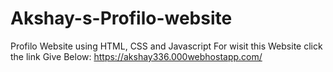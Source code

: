 # Akshay-s-Profilo-website
Profilo Website using HTML, CSS and  Javascript
For wisit this Website click the link Give Below:
https://akshay336.000webhostapp.com/
